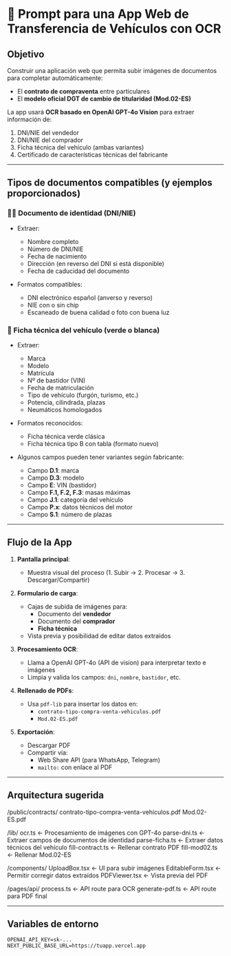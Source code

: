 # 🧠 Prompt para una App Web de Transferencia de Vehículos con OCR

## Objetivo

Construir una aplicación web que permita subir imágenes de documentos para completar automáticamente:

- El **contrato de compraventa** entre particulares
- El **modelo oficial DGT de cambio de titularidad (Mod.02-ES)**

La app usará **OCR basado en OpenAI GPT-4o Vision** para extraer información de:

1. DNI/NIE del vendedor
2. DNI/NIE del comprador
3. Ficha técnica del vehículo (ambas variantes)
4. Certificado de características técnicas del fabricante

---

## Tipos de documentos compatibles (y ejemplos proporcionados)

### 🧍‍♂️ Documento de identidad (DNI/NIE)

- Extraer:
  - Nombre completo
  - Número de DNI/NIE
  - Fecha de nacimiento
  - Dirección (en reverso del DNI si está disponible)
  - Fecha de caducidad del documento

- Formatos compatibles:
  - DNI electrónico español (anverso y reverso)
  - NIE con o sin chip
  - Escaneado de buena calidad o foto con buena luz

### 🚗 Ficha técnica del vehículo (verde o blanca)

- Extraer:
  - Marca
  - Modelo
  - Matrícula
  - Nº de bastidor (VIN)
  - Fecha de matriculación
  - Tipo de vehículo (furgón, turismo, etc.)
  - Potencia, cilindrada, plazas
  - Neumáticos homologados

- Formatos reconocidos:
  - Ficha técnica verde clásica
  - Ficha técnica tipo B con tabla (formato nuevo)

- Algunos campos pueden tener variantes según fabricante:
  - Campo **D.1**: marca
  - Campo **D.3**: modelo
  - Campo **E**: VIN (bastidor)
  - Campo **F.1, F.2, F.3**: masas máximas
  - Campo **J.1**: categoría del vehículo
  - Campo **P.x**: datos técnicos del motor
  - Campo **S.1**: número de plazas

---

## Flujo de la App

1. **Pantalla principal**:
   - Muestra visual del proceso (1. Subir → 2. Procesar → 3. Descargar/Compartir)

2. **Formulario de carga**:
   - Cajas de subida de imágenes para:
     - Documento del **vendedor**
     - Documento del **comprador**
     - **Ficha técnica**
   - Vista previa y posibilidad de editar datos extraídos

3. **Procesamiento OCR**:
   - Llama a OpenAI GPT-4o (API de vision) para interpretar texto e imágenes
   - Limpia y valida los campos: `dni`, `nombre`, `bastidor`, etc.

4. **Rellenado de PDFs**:
   - Usa `pdf-lib` para insertar los datos en:
     - `contrato-tipo-compra-venta-vehiculos.pdf`
     - `Mod.02-ES.pdf`

5. **Exportación**:
   - Descargar PDF
   - Compartir vía:
     - Web Share API (para WhatsApp, Telegram)
     - `mailto:` con enlace al PDF

---

## Arquitectura sugerida

/public/contracts/
contrato-tipo-compra-venta-vehiculos.pdf
Mod.02-ES.pdf

/lib/
ocr.ts ← Procesamiento de imágenes con GPT-4o
parse-dni.ts ← Extraer campos de documentos de identidad
parse-ficha.ts ← Extraer datos técnicos del vehículo
fill-contract.ts ← Rellenar contrato PDF
fill-mod02.ts ← Rellenar Mod.02-ES

/components/
UploadBox.tsx ← UI para subir imágenes
EditableForm.tsx ← Permitir corregir datos extraídos
PDFViewer.tsx ← Vista previa del PDF

/pages/api/
process.ts ← API route para OCR
generate-pdf.ts ← API route para PDF final


---

## Variables de entorno

```env
OPENAI_API_KEY=sk-...
NEXT_PUBLIC_BASE_URL=https://tuapp.vercel.app
